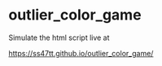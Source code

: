 # outlier_color_game
Simulate the html script live at

https://ss47tt.github.io/outlier_color_game/
